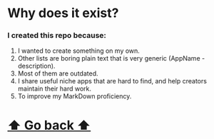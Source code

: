 # Why does it exist?

### I created this repo because: 

1. I wanted to create something on my own.
2. Other lists are boring plain text that is very generic (AppName - description).
3. Most of them are outdated.
4. I share useful niche apps that are hard to find, and help creators maintain their hard work.
5. To improve my MarkDown proficiency.

# [⬆ Go back ⬆](README.md)

